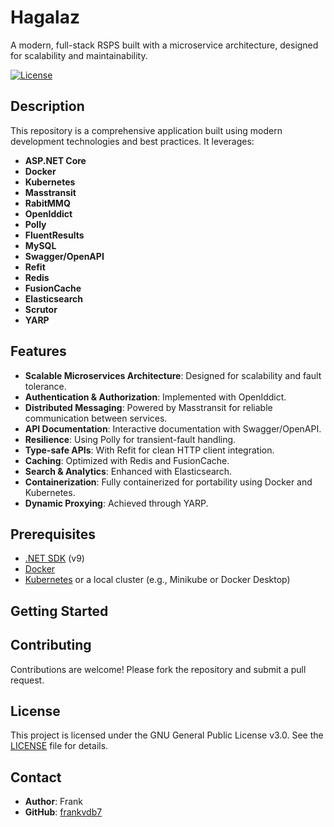 # Hagalaz

A modern, full-stack RSPS built with a microservice architecture, designed for scalability and maintainability.

[![License](https://img.shields.io/badge/license-GPLv3-blue)](LICENSE)  

## Description

This repository is a comprehensive application built using modern development technologies and best practices. It leverages:

- **ASP.NET Core** 
- **Docker**
- **Kubernetes**
- **Masstransit**
- **RabitMMQ**
- **OpenIddict**
- **Polly**
- **FluentResults**
- **MySQL**
- **Swagger/OpenAPI**
- **Refit**
- **Redis**
- **FusionCache**
- **Elasticsearch**
- **Scrutor**
- **YARP**

## Features

- **Scalable Microservices Architecture**: Designed for scalability and fault tolerance.
- **Authentication & Authorization**: Implemented with OpenIddict.
- **Distributed Messaging**: Powered by Masstransit for reliable communication between services.
- **API Documentation**: Interactive documentation with Swagger/OpenAPI.
- **Resilience**: Using Polly for transient-fault handling.
- **Type-safe APIs**: With Refit for clean HTTP client integration.
- **Caching**: Optimized with Redis and FusionCache.
- **Search & Analytics**: Enhanced with Elasticsearch.
- **Containerization**: Fully containerized for portability using Docker and Kubernetes.
- **Dynamic Proxying**: Achieved through YARP.

## Prerequisites

- [.NET SDK](https://dotnet.microsoft.com/download) (v9)
- [Docker](https://www.docker.com/)
- [Kubernetes](https://kubernetes.io/) or a local cluster (e.g., Minikube or Docker Desktop)

## Getting Started



## Contributing

Contributions are welcome! Please fork the repository and submit a pull request.

## License

This project is licensed under the GNU General Public License v3.0. See the [LICENSE](LICENSE) file for details.

## Contact

- **Author**: Frank
- **GitHub**: [frankvdb7](https://github.com/frankvdb7)

